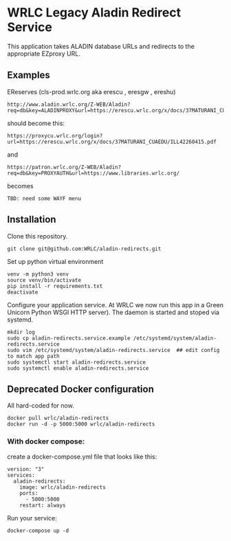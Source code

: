 # WRLC Legacy Aladin Redirect Service
This application takes ALADIN database URLs and redirects to the appropriate EZproxy URL.

## Examples
EReserves (cls-prod.wrlc.org aka erescu , eresgw , ereshu)
```
http://www.aladin.wrlc.org/Z-WEB/Aladin?req=db&key=ALADINPROXY&url=https://erescu.wrlc.org/x/docs/37MATURANI_CUAEDU/ILL42260415.pdf
```
should become this:
```
https://proxycu.wrlc.org/login?url=https://erescu.wrlc.org/x/docs/37MATURANI_CUAEDU/ILL42260415.pdf
```
and
```
https://patron.wrlc.org/Z-WEB/Aladin?req=db&key=PROXYAUTH&url=https://www.libraries.wrlc.org/
```
becomes
```
TBD: need some WAYF menu
```

## Installation
Clone this repository.
```
git clone git@github.com:WRLC/aladin-redirects.git
```
Set up python virtual environment
```
venv -m python3 venv
source venv/bin/activate
pip install -r requirements.txt
deactivate
```
Configure your application service. At WRLC we now run this app in a Green Unicorn Python WSGI HTTP server). The daemon is started and stoped via systemd.
```
mkdir log
sudo cp aladin-redirects.service.example /etc/systemd/system/aladin-redirects.service
sudo vim /etc/systemd/system/aladin-redirects.service  ## edit config to match app path
sudo systemctl start aladin-redirects.service
sudo systemctl enable aladin-redirects.service
```

## Deprecated Docker configuration
All hard-coded for now.
```
docker pull wrlc/aladin-redirects
docker run -d -p 5000:5000 wrlc/aladin-redirects
```
### With docker compose:
create a docker-compose.yml file that looks like this:
```
version: "3"
services:
  aladin-redirects:
    image: wrlc/aladin-redirects
    ports:
      - 5000:5000
    restart: always
```
Run your service:
```
docker-compose up -d
```
